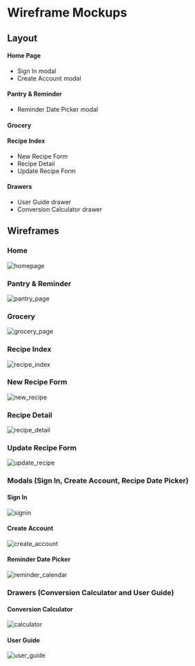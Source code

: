# Wireframe Mockups

## Layout
#### Home Page
- Sign In modal
- Create Account modal

#### Pantry & Reminder
- Reminder Date Picker modal

#### Grocery

#### Recipe Index
- New Recipe Form
- Recipe Detail
 - Update Recipe Form

#### Drawers
- User Guide drawer
- Conversion Calculator drawer

## Wireframes
### Home
![homepage](./wireframes/home_page.png)

### Pantry & Reminder
![pantry_page](./wireframes/pantry.png)

### Grocery
![grocery_page](./wireframes/grocery.png)

### Recipe Index
![recipe_index](./wireframes/recipe_index.png)

### New Recipe Form
![new_recipe](./wireframes/new_recipe_form.png)

### Recipe Detail
![recipe_detail](./wireframes/recipe_detail.png)

### Update Recipe Form
![update_recipe](./wireframes/update_recipe_form.png)


### Modals (Sign In, Create Account, Recipe Date Picker)

#### Sign In
![signin](./wireframes/signin_modal.png)

#### Create Account
![create_account](./wireframes/create_account_modal.png)

#### Reminder Date Picker
![reminder_calendar](./wireframes/reminder_calendar_modal.png)


### Drawers (Conversion Calculator and User Guide)

#### Conversion Calculator
![calculator](./wireframes/calculator_drawer.png)

#### User Guide
![user_guide](./wireframes/user_guide_drawer.png)
